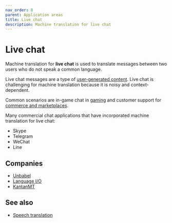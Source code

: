 ```yaml
---
nav_order: 8
parent: Application areas
title: Live chat
description: Machine translation for live chat
---
```


# Live chat

Machine translation for **live chat** is used to translate messages between two users who do not speak a common language.

Live chat messages are a type of [user-generated content](/user-generated-content).
Live chat is challenging for machine translation because it is noisy and context-dependent.

Common scenarios are in-game chat in [gaming](/gaming) and customer support for [commerce and marketplaces](/commerce-and-marketplaces).

Many commercial chat applications that have incorporated machine translation for live chat:

- Skype
- Telegram
- WeChat
- Line

## Companies

* [Unbabel](/unbabel)
* [Language I/O](/language-io)
* [KantanMT](/kantanmt)

## See also

* [Speech translation](/speech)
